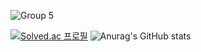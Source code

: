 ![Group 5](https://github.com/Ranranruo/Ranranruo/assets/123725521/26656087-d943-4674-98c6-5dff83427c3c)

[![Solved.ac
프로필](http://mazassumnida.wtf/api/generate_badge?boj=tlsalstjr58)](https://solved.ac/tlsalstjr58) ![Anurag's GitHub stats](https://github-readme-stats.vercel.app/api?username=Ranranruo&show_icons=true&theme=radical&size_weight=0.5&count_weight=0.5&card_width=300)
